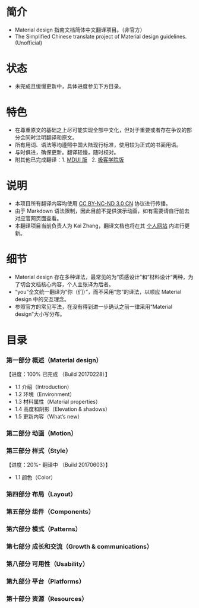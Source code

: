 # 简介
- Material design 指南文档简体中文翻译项目。（非官方）
- The Simplified Chinese translate project of Material design guidelines. (Unofficial)

# 状态
- 未完成且缓慢更新中，具体进度参见下方目录。

# 特色
- 在尊重原文的基础之上尽可能实现全部中文化，但对于重要或者存在争议的部分会同时注明翻译和原文。
- 所有用词、语法等均遵照中国大陆现行标准，使用较为正式的书面用语。
- 与时俱进，确保更新。翻译较慢，随时校对。
- 附其他已完成翻译：1. [MDUI 版](https://www.mdui.org/design/)    2. [极客学院版](http://wiki.jikexueyuan.com/project/material-design/)

# 说明
- 本项目所有翻译内容均使用 [CC BY-NC-ND 3.0 CN](https://creativecommons.org/licenses/by-nc-nd/3.0/cn/) 协议进行传播。
- 由于 Markdown 语法限制，因此目前不提供演示动画，如有需要请自行前去对应官网页面查看。
- 本翻译项目当前负责人为 Kai Zhang，翻译文档也将在其 [个人网站](https://kaiweb.cn) 内进行更新。

# 细节 
- Material design 存在多种译法，最常见的为“质感设计”和“材料设计“两种，为了切合文档核心内容，个人主张译为后者。
- “you”全文统一翻译为“你（们）”，而不采用“您”的译法，以顺应 Material design 中的交互理念。
- 参照官方的常见写法，在没有得到进一步确认之前一律采用“Material design”大小写分布。

# 目录
### 第一部分 概述（Material design）
【进度：100% 已完成 （Build 20170228）】
- 1.1 介绍（Introduction）
- 1.2 环境（Environment）
- 1.3 材料属性（Material properties）
- 1.4 高度和阴影（Elevation & shadows）
- 1.5 更新内容（What’s new）
### 第二部分 动画（Motion）
### 第三部分 样式（Style）
【进度：20%- 翻译中 （Build 20170603）】
- 1.1 颜色（Color）
### 第四部分 布局（Layout）
### 第五部分 组件（Components）
### 第六部分 模式（Patterns）
### 第七部分 成长和交流（Growth & communications）
### 第八部分 可用性（Usability）
### 第九部分 平台（Platforms）
### 第十部分 资源（Resources）
